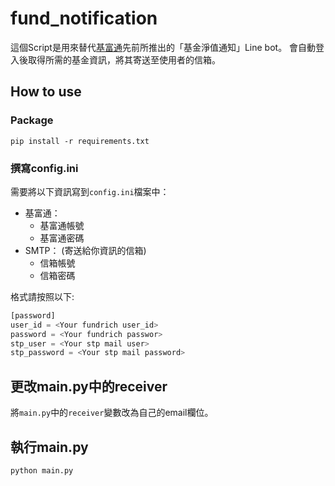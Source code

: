 # fund_notification
這個Script是用來替代[基富通](www.fundrich.com.tw)先前所推出的「基金淨值通知」Line bot。
會自動登入後取得所需的基金資訊，將其寄送至使用者的信箱。
## How to use
### Package
``` pip install -r requirements.txt ```
### 撰寫config.ini
需要將以下資訊寫到```config.ini```檔案中：
+ 基富通：
    - 基富通帳號
    - 基富通密碼
+ SMTP： (寄送給你資訊的信箱)
    - 信箱帳號
    - 信箱密碼

格式請按照以下: 
```python
[password]
user_id = <Your fundrich user_id>
password = <Your fundrich passwor>
stp_user = <Your stp mail user>
stp_password = <Your stp mail password>
```

## 更改main.py中的receiver
將`main.py`中的`receiver`變數改為自己的email欄位。

## 執行main.py
`python main.py`
